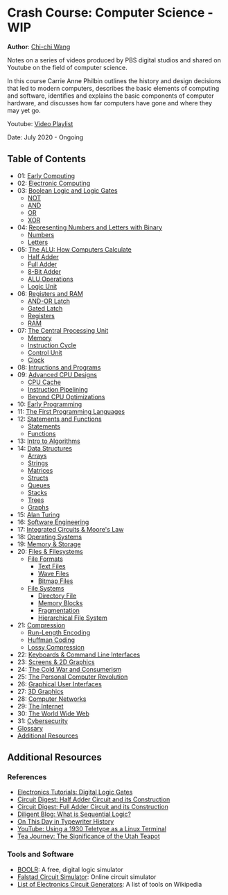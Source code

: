 # Crash Course: Computer Science - WIP
**Author**: [Chi-chi Wang](https://github.com/chichiwang)

Notes on a series of videos produced by PBS digital studios and shared on Youtube on the field of computer science.

In this course Carrie Anne Philbin outlines the history and design decisions that led to modern computers, describes the basic elements of computing and software, identifies and explains the basic components of computer hardware, and discusses how far computers have gone and where they may yet go.

Youtube: [Video Playlist](https://www.youtube.com/playlist?list=PL8dPuuaLjXtNlUrzyH5r6jN9ulIgZBpdo)

Date: July 2020 - Ongoing

## Table of Contents
* 01: [Early Computing](./01/README.md)
* 02: [Electronic Computing](./02/README.md)
* 03: [Boolean Logic and Logic Gates](./03/README.md)
  * [NOT](./03/README.md#not)
  * [AND](./03/README.md#and)
  * [OR](./03/README.md#or)
  * [XOR](./03/README.md#xor)
* 04: [Representing Numbers and Letters with Binary](./04/README.md)
  * [Numbers](./04/README.md#numbers)
  * [Letters](./04/README.md#letters)
* 05: [The ALU: How Computers Calculate](./05/README.md)
  * [Half Adder](./05/README.md#half-adder)
  * [Full Adder](./05/README.md#full-adder)
  * [8-Bit Adder](./05/README.md#8-bit-adder)
  * [ALU Operations](./05/README.md#alu-operations)
  * [Logic Unit](./05/README.md#logic-unit)
* 06: [Registers and RAM](./06/README.md)
  * [AND-OR Latch](./06/README.md#and-or-latch)
  * [Gated Latch](./06/README.md#gated-latch)
  * [Registers](./06/README.md#registers)
  * [RAM](./06/README.md#ram)
* 07: [The Central Processing Unit](./07/README.md)
  * [Memory](./07/README.md#memory)
  * [Instruction Cycle](./07/README.md#instruction-cycle)
  * [Control Unit](./07/README.md#control-unit)
  * [Clock](./07/README.md#clock)
* 08: [Intructions and Programs](./08/README.md)
* 09: [Advanced CPU Designs](./09/README.md)
  * [CPU Cache](./09/README.md#cpu-cache)
  * [Instruction Pipelining](./09/README.md#instruction-pipelining)
  * [Beyond CPU Optimizations](./09/README.md#beyond-cpu-optimizations)
* 10: [Early Programming](./10/README.md)
* 11: [The First Programming Languages](./11/README.md)
* 12: [Statements and Functions](./12/README.md)
  * [Statements](./12/README.md#statements)
  * [Functions](./12/README.md#functions)
* 13: [Intro to Algorithms](./13/README.md)
* 14: [Data Structures](./14/README.md)
  * [Arrays](./14/README.md#arrays)
  * [Strings](./14/README.md#strings)
  * [Matrices](./14/README.md#matrices)
  * [Structs](./14/README.md#structs)
  * [Queues](./14/README.md#queues)
  * [Stacks](./14/README.md#stacks)
  * [Trees](./14/README.md#trees)
  * [Graphs](./14/README.md#graphs)
* 15: [Alan Turing](./15/README.md)
* 16: [Software Engineering](./16/README.md)
* 17: [Integrated Circuits & Moore's Law](./17/README.md)
* 18: [Operating Systems](./18/README.md)
* 19: [Memory & Storage](./19/README.md)
* 20: [Files & Filesystems](./20/README.md)
  * [File Formats](./20/README.md#file-formats)
    * [Text Files](./20/README.md#text-files)
    * [Wave Files](./20/README.md#wave-files)
    * [Bitmap Files](./20/README.md#bitmap-files)
  * [File Systems](./20/README.md#file-systems)
    * [Directory File](./20/README.md#directory-file)
    * [Memory Blocks](./20/README.md#memory-blocks)
    * [Fragmentation](./20/README.md#fragmentation)
    * [Hierarchical File System](./20/README.md#hierarchical-file-system)
* 21: [Compression](./21/README.md)
  * [Run-Length Encoding](./21/README.md#run-length-encoding)
  * [Huffman Coding](./21/README.md#huffman-coding)
  * [Lossy Compression](./21/README.md#lossy-compression)
* 22: [Keyboards & Command Line Interfaces](./22/README.md)
* 23: [Screens & 2D Graphics](./23/README.md)
* 24: [The Cold War and Consumerism](./24/README.md)
* 25: [The Personal Computer Revolution](./25/README.md)
* 26: [Graphical User Interfaces](./26/README.md)
* 27: [3D Graphics](./27/README.md)
* 28: [Computer Networks](./28/README.md)
* 29: [The Internet](./29/README.md)
* 30: [The World Wide Web](./30/README.md)
* 31: [Cybersecurity](./31/README.md)
* [Glossary](./glossary/README.md)
* [Additional Resources](#additional-resources)


## Additional Resources

### References
* [Electronics Tutorials: Digital Logic Gates](https://www.electronics-tutorials.ws/logic/logic_1.html)
* [Circuit Digest: Half Adder Circuit and its Construction](https://circuitdigest.com/tutorial/half-adder-circuit-and-its-construction)
* [Circuit Digest: Full Adder Circuit and its Construction](https://circuitdigest.com/tutorial/full-adder-circuit-theory-truth-table-construction)
* [Diligent Blog: What is Sequential Logic?](https://blog.digilentinc.com/what-is-sequential-logic/)
* [On This Day in Typewriter History](https://oztypewriter.blogspot.com/2011/08/on-this-day-in-typewriter-history.html)
* [YouTube: Using a 1930 Teletype as a Linux Terminal](https://youtu.be/2XLZ4Z8LpEE)
* [Tea Journey: The Significance of the Utah Teapot](https://teajourney.pub/utah-teapot/)

### Tools and Software
* [BOOLR](http://boolr.me/): A free, digital logic simulator
* [Falstad Circuit Simulator](http://www.falstad.com/circuit/): Online circuit simulator
* [List of Electronics Circuit Generators](https://en.wikipedia.org/wiki/List_of_free_electronics_circuit_simulators): A list of tools on Wikipedia
